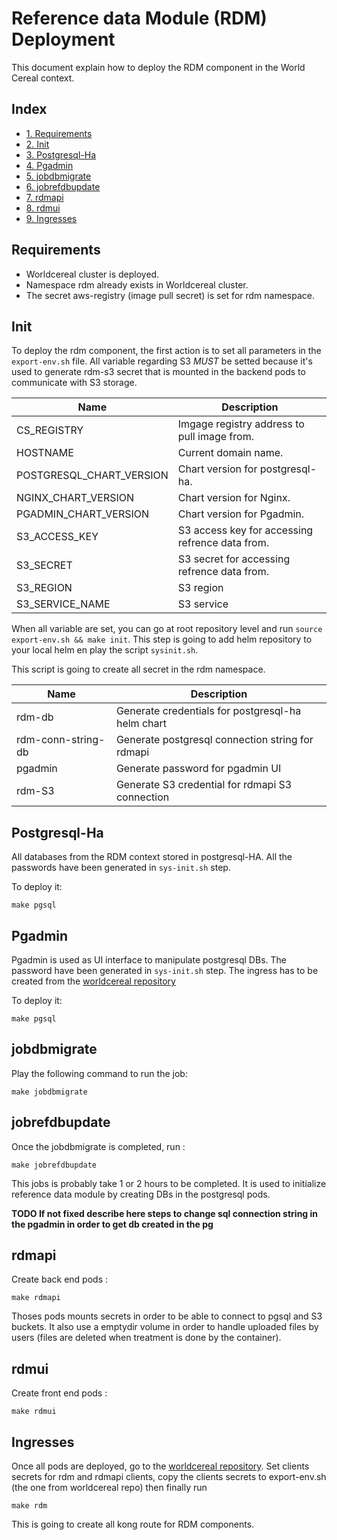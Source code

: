 # Reference data Module (RDM) Deployment 

This document explain how to deploy the RDM component in the World Cereal context.

## Index

- [1. Requirements](#requirements)
- [2. Init](#init)
- [3. Postgresql-Ha](#postgresql-ha)
- [4. Pgadmin](#pgadmin)
- [5. jobdbmigrate](#jobdbmigrate)
- [6. jobrefdbupdate](#jobrefdbupdate)
- [7. rdmapi](#rdmapi)
- [8. rdmui](#rdmui)
- [9. Ingresses](#ingresses)


## Requirements

- Worldcereal cluster is deployed.
- Namespace rdm already exists in Worldcereal cluster.
- The secret aws-registry (image pull secret) is set for rdm namespace.

## Init
To deploy the rdm component, the first action is to set all parameters in the `export-env.sh` file.
All variable regarding S3 *MUST* be setted because it's used to generate rdm-s3 secret that is mounted in the backend pods to communicate with S3 storage.

| Name                      | Description                                     |
|---------------------------|-------------------------------------------------|
| CS_REGISTRY               | Imgage registry address to pull image from.     |
| HOSTNAME                  | Current domain name.                            |
| POSTGRESQL_CHART_VERSION  | Chart version for postgresql-ha.                |
| NGINX_CHART_VERSION       | Chart version for Nginx.                        |
| PGADMIN_CHART_VERSION     | Chart version for Pgadmin.                      |
| S3_ACCESS_KEY             | S3 access key for accessing refrence data from. |
| S3_SECRET                 | S3 secret for accessing refrence data from.     |
| S3_REGION                 | S3 region                                       |
| S3_SERVICE_NAME           | S3 service                                      |

When all variable are set, you can go at root repository level and run
`source export-env.sh && make init`.
This step is going to add helm repository to your local helm en play the script `sysinit.sh`.

This script is going to create all secret in the rdm namespace.

| Name                      | Description                                      |
|---------------------------|--------------------------------------------------|
| rdm-db                    | Generate credentials for postgresql-ha helm chart|
| rdm-conn-string-db        | Generate postgresql connection string for rdmapi |
| pgadmin                   | Generate password for pgadmin UI                 |
| rdm-S3                    | Generate S3 credential for rdmapi S3 connection  |

## Postgresql-Ha
All databases from the RDM context stored in postgresql-HA.
All the passwords have been generated in `sys-init.sh` step.

To deploy it:
```
make pgsql
```

## Pgadmin
Pgadmin is used as UI interface to manipulate postgresql DBs. 
The password have been generated in `sys-init.sh` step.
The ingress has to be created from the [worldcereal repository](https://github.com/WorldCereal/ewoc_platform#reference-data-module-rdm.)  

To deploy it:
```
make pgsql
```

## jobdbmigrate
Play the following command to run the job:
```
make jobdbmigrate
```

## jobrefdbupdate
Once the jobdbmigrate is completed, run :
```
make jobrefdbupdate
```
This jobs is probably take 1 or 2 hours to be completed.
It is used to initialize reference data module by creating DBs in the postgresql pods.

**TODO If not fixed describe here steps to change sql connection string in the pgadmin in order to get db created in the pg**

## rdmapi
Create back end pods : 
```
make rdmapi
```
Thoses pods mounts secrets in order to be able to connect to pgsql and S3 buckets.
It also use a emptydir volume in order to handle uploaded files by users (files are deleted when treatment is done by the container).

## rdmui
Create front end pods : 
```
make rdmui
```

## Ingresses
Once all pods are deployed, go to the [worldcereal repository](https://github.com/WorldCereal/ewoc_platform#reference-data-module-rdm.). Set clients secrets for rdm and rdmapi clients,
copy the clients secrets to export-env.sh (the one from worldcereal repo) then finally run

```
make rdm
```

This is going to create all kong route for RDM components.
